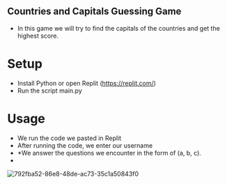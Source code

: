 ## Countries and Capitals Guessing Game
* In this game we will try to find the capitals of the countries and get the highest score.

# Setup
* Install Python or open Replit (https://replit.com/)
* Run the script main.py
 
# Usage
* We run the code we pasted in Replit
* After running the code, we enter our username
* *We answer the questions we encounter in the form of (a, b, c).
* 
![792fba52-86e8-48de-ac73-35c1a50843f0](https://github.com/Berr35/newproject/assets/150918206/5417efce-3391-4f55-9f6f-dd428e92d3b6)
